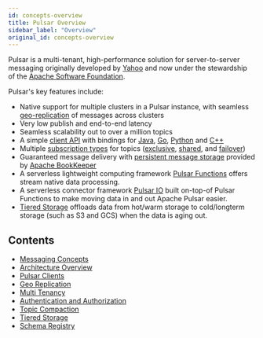 ```yaml
---
id: concepts-overview
title: Pulsar Overview
sidebar_label: "Overview"
original_id: concepts-overview
---
```


Pulsar is a multi-tenant, high-performance solution for server-to-server messaging originally developed by [Yahoo](http://yahoo.github.io/) and now under the stewardship of the [Apache Software Foundation](https://www.apache.org/).

Pulsar's key features include:

* Native support for multiple clusters in a Pulsar instance, with seamless [geo-replication](administration-geo) of messages across clusters
* Very low publish and end-to-end latency
* Seamless scalability out to over a million topics
* A simple [client API](concepts-clients.md) with bindings for [Java](client-libraries-java.md), [Go](client-libraries-go.md), [Python](client-libraries-python.md) and [C++](client-libraries-cpp.md)
* Multiple [subscription types](concepts-messaging.md#subscription-types) for topics ([exclusive](concepts-messaging.md#exclusive), [shared](concepts-messaging.md#shared), and [failover](concepts-messaging.md#failover))
* Guaranteed message delivery with [persistent message storage](concepts-architecture-overview.md#persistent-storage) provided by [Apache BookKeeper](http://bookkeeper.apache.org/)
* A serverless lightweight computing framework [Pulsar Functions](functions-overview) offers stream native data processing.
* A serverless connector framework [Pulsar IO](io-overview) built on-top-of Pulsar Functions to make moving data in and out Apache Pulsar easier.
* [Tiered Storage](concepts-tiered-storage) offloads data from hot/warm storage to cold/longterm storage (such as S3 and GCS) when the data is aging out.

## Contents

- [Messaging Concepts](concepts-messaging.md)
- [Architecture Overview](concepts-architecture-overview.md)
- [Pulsar Clients](concepts-clients.md)
- [Geo Replication](concepts-replication.md)
- [Multi Tenancy](concepts-multi-tenancy.md)
- [Authentication and Authorization](concepts-authentication.md)
- [Topic Compaction](concepts-topic-compaction.md)
- [Tiered Storage](concepts-tiered-storage.md)
- [Schema Registry](concepts-schema-registry.md)
